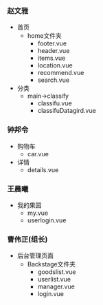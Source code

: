 ### 赵文雅 ###
- 首页
	- home文件夹
		- footer.vue
		- header.vue
		- items.vue
		- location.vue
		- recommend.vue
		- search.vue
- 分类
	- main->classify
		- classifu.vue
		- classifuDatagird.vue
### 钟邦令 ###
- 购物车
	- car.vue
- 详情
	- details.vue

### 王晨曦 ###
- 我的果园
	- my.vue
	- userlogin.vue

### 曹伟正(组长) ###
- 后台管理页面
	- Backstage文件夹
		- goodslist.vue
		- userlist.vue
		- manager.vue
		- login.vue



